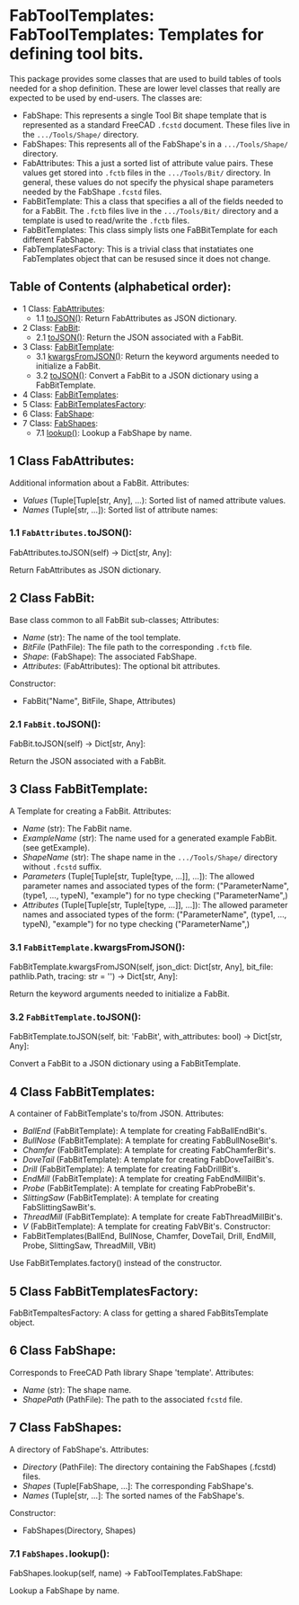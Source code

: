 # FabToolTemplates: FabToolTemplates: Templates for defining tool bits.
This package provides some classes that are used to build tables of tools needed for a shop
definition.  These are lower level classes that really are expected to be used by end-users.
The classes are:
* FabShape:
  This represents a single Tool Bit shape template that is represented as a standard FreeCAD
  `.fcstd` document.  These files live in the `.../Tools/Shape/` directory.
* FabShapes:
  This represents all of the FabShape's in a `.../Tools/Shape/` directory.
* FabAttributes:
  This a just a sorted list of attribute value pairs. These values get stored into `.fctb` files
  in the `.../Tools/Bit/` directory.  In general, these values do not specify the physical shape
  parameters needed by the FabShape `.fcstd` files.
* FabBitTemplate:
  This a class that specifies a all of the fields needed to for a FabBit.  The `.fctb` files
  live in the `.../Tools/Bit/` directory and a template is used to read/write the `.fctb` files.
* FabBitTemplates:
  This class simply lists one FaBBitTemplate for each different FabShape.
* FabTemplatesFactory:
  This is a trivial class that instatiates one FabTemplates object that can be resused since
  it does not change.

## Table of Contents (alphabetical order):

* 1 Class: [FabAttributes](#fabtooltemplates--fabattributes):
  * 1.1 [toJSON()](#fabtooltemplates----tojson): Return FabAttributes as JSON dictionary.
* 2 Class: [FabBit](#fabtooltemplates--fabbit):
  * 2.1 [toJSON()](#fabtooltemplates----tojson): Return the JSON associated with a FabBit.
* 3 Class: [FabBitTemplate](#fabtooltemplates--fabbittemplate):
  * 3.1 [kwargsFromJSON()](#fabtooltemplates----kwargsfromjson): Return the keyword arguments needed to initialize a FabBit.
  * 3.2 [toJSON()](#fabtooltemplates----tojson): Convert a FabBit to a JSON dictionary using a FabBitTemplate.
* 4 Class: [FabBitTemplates](#fabtooltemplates--fabbittemplates):
* 5 Class: [FabBitTemplatesFactory](#fabtooltemplates--fabbittemplatesfactory):
* 6 Class: [FabShape](#fabtooltemplates--fabshape):
* 7 Class: [FabShapes](#fabtooltemplates--fabshapes):
  * 7.1 [lookup()](#fabtooltemplates----lookup): Lookup a FabShape by name.

## <a name="fabtooltemplates--fabattributes"></a>1 Class FabAttributes:

Additional information about a FabBit.
Attributes:
* *Values* (Tuple[Tuple[str, Any], ...): Sorted list of named attribute values.
* *Names* (Tuple[str, ...]): Sorted list of attribute names:

### <a name="fabtooltemplates----tojson"></a>1.1 `FabAttributes.`toJSON():

FabAttributes.toJSON(self) -> Dict[str, Any]:

Return FabAttributes as JSON dictionary.


## <a name="fabtooltemplates--fabbit"></a>2 Class FabBit:

Base class common to all FabBit sub-classes;
Attributes:
* *Name* (str): The name of the tool template.
* *BitFile* (PathFile): The file path to the corresponding `.fctb` file.
* *Shape*: (FabShape): The associated FabShape.
* *Attributes*: (FabAttributes): The optional bit attributes.

Constructor:
* FabBit("Name", BitFile, Shape, Attributes)

### <a name="fabtooltemplates----tojson"></a>2.1 `FabBit.`toJSON():

FabBit.toJSON(self) -> Dict[str, Any]:

Return the JSON associated with a FabBit.


## <a name="fabtooltemplates--fabbittemplate"></a>3 Class FabBitTemplate:

A Template for creating a FabBit.
Attributes:
* *Name* (str): The FabBit name.
* *ExampleName* (str): The name used for a generated example FabBit.  (see getExample).
* *ShapeName* (str): The shape name in the `.../Tools/Shape/` directory without `.fcstd` suffix.
* *Parameters* (Tuple[Tuple[str, Tuple[type, ...]], ...]):
  The allowed parameter names and associated types of the form:
  ("ParameterName", (type1, ..., typeN), "example") for no type checking ("ParameterName",)
* *Attributes* (Tuple[Tuple[str, Tuple[type, ...]], ...]):
  The allowed parameter names and associated types of the form:
  ("ParameterName", (type1, ..., typeN), "example") for no type checking ("ParameterName",)

### <a name="fabtooltemplates----kwargsfromjson"></a>3.1 `FabBitTemplate.`kwargsFromJSON():

FabBitTemplate.kwargsFromJSON(self, json_dict: Dict[str, Any], bit_file: pathlib.Path, tracing: str = '') -> Dict[str, Any]:

Return the keyword arguments needed to initialize a FabBit.

### <a name="fabtooltemplates----tojson"></a>3.2 `FabBitTemplate.`toJSON():

FabBitTemplate.toJSON(self, bit: 'FabBit', with_attributes: bool) -> Dict[str, Any]:

Convert a FabBit to a JSON dictionary using a FabBitTemplate.


## <a name="fabtooltemplates--fabbittemplates"></a>4 Class FabBitTemplates:

A container of FabBitTemplate's to/from JSON.
Attributes:
* *BallEnd* (FabBitTemplate): A template for creating FabBallEndBit's.
* *BullNose* (FabBitTemplate): A template for creating FabBullNoseBit's.
* *Chamfer* (FabBitTemplate): A template for creating FabChamferBit's.
* *DoveTail* (FabBitTemplate): A template for creating FabDoveTailBit's.
* *Drill* (FabBitTemplate): A template for creating FabDrillBit's.
* *EndMill* (FabBitTemplate): A template for creating FabEndMillBit's.
* *Probe* (FabBitTemplate): A template for creating FabProbeBit's.
* *SlittingSaw* (FabBitTemplate): A template for creating FabSlittingSawBit's.
* *ThreadMill* (FabBitTemplate): A template for create FabThreadMillBit's.
* *V* (FabBitTemplate): A template for creating FabVBit's.
Constructor:
* FabBitTemplates(BallEnd, BullNose, Chamfer, DoveTail, Drill,
  EndMill, Probe, SlittingSaw, ThreadMill, VBit)

Use FabBitTemplates.factory() instead of the constructor.


## <a name="fabtooltemplates--fabbittemplatesfactory"></a>5 Class FabBitTemplatesFactory:

FabBitTempaltesFactory: A class for getting a shared FabBitsTemplate object.


## <a name="fabtooltemplates--fabshape"></a>6 Class FabShape:

Corresponds to FreeCAD Path library Shape 'template'.
Attributes:
* *Name* (str): The shape name.
* *ShapePath* (PathFile): The path to the associated `fcstd` file.


## <a name="fabtooltemplates--fabshapes"></a>7 Class FabShapes:

A directory of FabShape's.
Attributes:
* *Directory* (PathFile): The directory containing the FabShapes (.fcstd) files.
* *Shapes* (Tuple[FabShape, ...]: The corresponding FabShape's.
* *Names* (Tuple[str, ...]: The sorted names of the FabShape's.

Constructor:
* FabShapes(Directory, Shapes)

### <a name="fabtooltemplates----lookup"></a>7.1 `FabShapes.`lookup():

FabShapes.lookup(self, name) -> FabToolTemplates.FabShape:

Lookup a FabShape by name.



